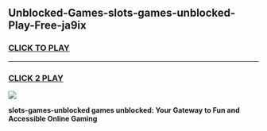 
## Unblocked-Games-slots-games-unblocked-Play-Free-ja9ix
<h3>
<a href="https://premium76.site?title=slots-games-unblocked&ref=18A1">CLICK TO PLAY</a></h3>
<hr>

<h3>
<a href="https://premium76.site?title=slots-games-unblocked&ref=18A1">CLICK 2 PLAY</a>
  
</h3>

<a href="https://premium76.site?title=slots-games-unblocked&ref=18A1"><img src="https://clearcache.store/games.png"></a>


**slots-games-unblocked games unblocked: Your Gateway to Fun and Accessible Online Gaming**
